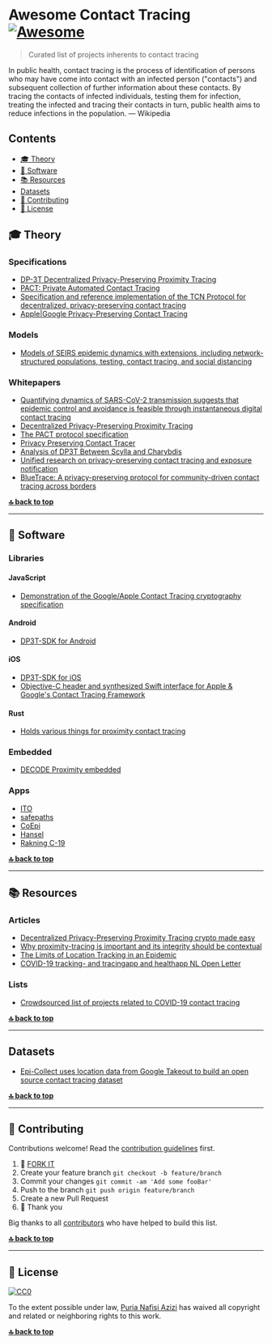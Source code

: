 # Awesome Contact Tracing [![Awesome](https://awesome.re/badge.svg)](https://awesome.re)

> Curated list of projects inherents to contact tracing

In public health, contact tracing is the process of identification of persons who may have come into contact with an infected person ("contacts") and subsequent collection of further information about these contacts. By tracing the contacts of infected individuals, testing them for infection, treating the infected and tracing their contacts in turn, public health aims to reduce infections in the population.
&mdash; Wikipedia

## Contents

- [🎓 Theory](#-theory)
- [💾 Software](#-software)
- [📚 Resources](#-resources)
- [Datasets](#datasets)
- [👤 Contributing](#-contributing)
- [💼 License](#-license)


## 🎓 Theory
### Specifications

- [DP-3T Decentralized Privacy-Preserving Proximity Tracing](https://github.com/DP-3T/documents)
- [PACT: Private Automated Contact Tracing](https://pact.mit.edu/)
- [Specification and reference implementation of the TCN Protocol for decentralized, privacy-preserving contact tracing](https://github.com/TCNCoalition/TCN)
- [Apple|Google Privacy-Preserving Contact Tracing](https://www.apple.com/covid19/contacttracing/)

### Models
- [Models of SEIRS epidemic dynamics with extensions, including network-structured populations, testing, contact tracing, and social distancing](https://github.com/ryansmcgee/seirsplus)

### Whitepapers
- [Quantifying dynamics of SARS-CoV-2 transmission suggests that epidemic control and avoidance is feasible through instantaneous digital contact tracing](https://github.com/BDI-pathogens/covid-19_instant_tracing)
- [Decentralized Privacy-Preserving Proximity Tracing](https://github.com/DP-3T/documents/blob/master/DP3T%20White%20Paper.pdf)
- [The PACT protocol specification](https://pact.mit.edu/wp-content/uploads/2020/04/The-PACT-protocol-specification-ver-0.1.pdf)
- [Privacy Preserving Contact Tracer](https://github.com/TracingWithPrivacy/paper/blob/master/pp-contact-tracer.pdf)
- [Analysis of DP3T Between Scylla and Charybdis](https://eprint.iacr.org/2020/399.pdf)
- [Unified research on privacy-preserving contact tracing and exposure notification](https://docs.google.com/document/d/16Kh4_Q_tmyRh0-v452wiul9oQAiTRj8AdZ5vcOJum9Y/edit?ts=5e801c37#)
- [BlueTrace: A privacy-preserving protocol for community-driven contact tracing across borders](https://bluetrace.io/static/bluetrace_whitepaper-938063656596c104632def383eb33b3c.pdf)

<!--lint ignore heading-style awesome-toc-->
**[🔝 back to top](#contents)**

---

## 💾 Software

### Libraries

#### JavaScript
- [Demonstration of the Google/Apple Contact Tracing cryptography specification](https://github.com/readwritetools/contact-tracing)

#### Android
- [DP3T-SDK for Android](https://github.com/DP-3T/dp3t-sdk-android)

#### iOS
- [DP3T-SDK for iOS](https://github.com/DP-3T/dp3t-sdk-ios)
- [Objective-C header and synthesized Swift interface for Apple & Google's Contact Tracing Framework](https://github.com/BDI-pathogens/covid-19_instant_tracing)

#### Rust
- [Holds various things for proximity contact tracing](https://github.com/mitsuhiko/proximity-tracing)

### Embedded
- [DECODE Proximity embedded](https://github.com/dyne/decode-proximity-hw)

### Apps
- [ITO](https://github.com/ito-org)
- [safepaths](http://safepaths.mit.edu/)
- [CoEpi](https://www.coepi.org/)
- [Hansel](https://github.com/gethansel/hansel)
- [Rakning C-19](https://github.com/aranja/rakning-c19-app)


<!--lint ignore heading-style awesome-toc-->
**[🔝 back to top](#contents)**

---

## 📚 Resources

### Articles
- [Decentralized Privacy-Preserving Proximity Tracing crypto made easy](https://medium.com/@jaromil/decentralized-privacy-preserving-proximity-tracing-cryptography-made-easy-af0a6ae48640)
- [Why proximity-tracing is important and its integrity should be contextual](https://medium.com/@jaromil/why-proximity-tracing-is-important-and-its-integrity-should-be-contextual-2b46e5681a45)
- [The Limits of Location Tracking in an Epidemic](https://www.aclu.org/report/aclu-white-paper-limits-location-tracking-epidemic)
- [COVID-19 tracking- and tracingapp and healthapp NL Open Letter](http://allai.nl/wp-content/uploads/2020/04/Online-version-Letter-to-President-Rutte-Ministers-De-Jonge-Van-Rijn-Grapperhaus-re.-COVID-19-apps.pdf)


### Lists
- [Crowdsourced list of projects related to COVID-19 contact tracing](https://github.com/shankari/covid-19-tracing-projects)

<!--lint ignore heading-style awesome-toc-->
**[🔝 back to top](#contents)**

---

## Datasets
- [Epi-Collect uses location data from Google Takeout to build an open source contact tracing dataset](https://github.com/epicollect/epi-collect)

<!--lint ignore heading-style awesome-toc-->
**[🔝 back to top](#contents)**

---

## 👤 Contributing
Contributions welcome! Read the [contribution guidelines](contributing.md) first.
1.  🔀 [FORK IT](../../fork)
2.  Create your feature branch `git checkout -b feature/branch`
3.  Commit your changes `git commit -am 'Add some fooBar'`
4.  Push to the branch `git push origin feature/branch`
5.  Create a new Pull Request
6.  🙏 Thank you

Big thanks to all [contributors](https://github.com/puria/awesome-contact-tracing/graphs/contributors)
who have helped to build this list.

<!--lint ignore heading-style awesome-toc-->
**[🔝 back to top](#contents)**

---

## 💼 License
[![CC0](https://mirrors.creativecommons.org/presskit/buttons/88x31/svg/cc-zero.svg)](https://creativecommons.org/publicdomain/zero/1.0)

To the extent possible under law, [Puria Nafisi Azizi](https://github.com/puria)
has waived all copyright and related or neighboring rights to this work.

<!--lint ignore heading-style awesome-toc-->
**[🔝 back to top](#contents)**

